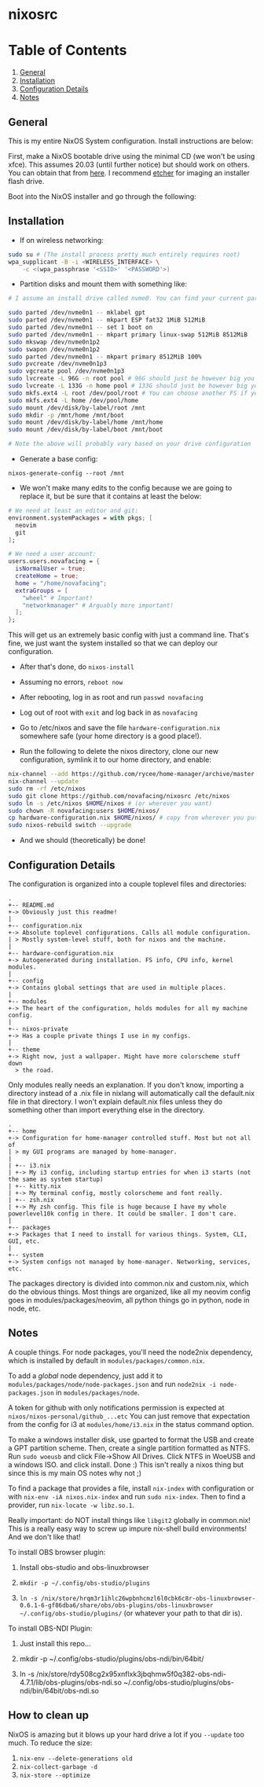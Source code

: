 # nixosrc

# Table of Contents
1. [General](#general)
2. [Installation](#installation)
3. [Configuration Details](#config)
4. [Notes](#notes)

## General <a name="general" />

This is my entire NixOS System configuration. Install instructions are below:

First, make a NixOS bootable drive using the minimal CD (we won't be using xfce). This assumes 20.03 (until further notice) but should work on others. You can obtain that from [here](https://nixos.org/download.html). I recommend [etcher](https://www.balena.io/etcher/) for imaging an installer flash drive.

Boot into the NixOS installer and go through the following:

## Installation <a name="installation" />

- If on wireless networking:
```sh
sudo su # (The install process pretty much entirely requires root)
wpa_supplicant -B -i <WIRELESS_INTERFACE> \
    -c <(wpa_passphrase '<SSID>' '<PASSWORD'>)
```

- Partition disks and mount them with something like:

```sh
# I assume an install drive called nvme0. You can find your current parts with ""sudo parted -l" and list drives with "sudo fdisk -l"

sudo parted /dev/nvme0n1 -- mklabel gpt
sudo parted /dev/nvme0n1 -- mkpart ESP fat32 1MiB 512MiB
sudo parted /dev/nvme0n1 -- set 1 boot on
sudo parted /dev/nvme0n1 -- mkpart primary linux-swap 512MiB 8512MiB
sudo mkswap /dev/nvme0n1p2
sudo swapon /dev/nvme0n1p2
sudo parted /dev/nvme0n1 -- mkpart primary 8512MiB 100%
sudo pvcreate /dev/nvme0n1p3
sudo vgcreate pool /dev/nvme0n1p3
sudo lvcreate -L 96G -n root pool # 96G should just be however big you want your root partition
sudo lvcreate -L 133G -n home pool # 133G should just be however big you want your home partition
sudo mkfs.ext4 -L root /dev/pool/root # You can choose another FS if you hate yourself...
sudo mkfs.ext4 -L home /dev/pool/home
sudo mount /dev/disk/by-label/root /mnt
sudo mkdir -p /mnt/home /mnt/boot
sudo mount /dev/disk/by-label/home /mnt/home
sudo mount /dev/disk/by-label/boot /mnt/boot

# Note the above will probably vary based on your drive configuration
```

- Generate a base config:

```
nixos-generate-config --root /mnt
```

- We won't make many edits to the config because we are going to replace it, but be sure that it contains at least the below:

```nix
# We need at least an editor and git:
environment.systemPackages = with pkgs; [
  neovim
  git
];

# We need a user account:
users.users.novafacing = {
  isNormalUser = true;
  createHome = true;
  home = "/home/novafacing";
  extraGroups = [
    "wheel" # Important!
    "networkmanager" # Arguably more important!
  ];
};
```

This will get us an extremely basic config with just a command line. That's fine, we just want the system installed so that we can deploy our configuration.

- After that's done, do `nixos-install`

- Assuming no errors, `reboot now`

- After rebooting, log in as root and run `passwd novafacing`

- Log out of root with `exit` and log back in as `novafacing`

- Go to /etc/nixos and save the file `hardware-configuration.nix` somewhere safe (your home directory is a good place!).

- Run the following to delete the nixos directory, clone our new configuration, symlink it to our home directory, and enable:

```sh
nix-channel --add https://github.com/rycee/home-manager/archive/master.tar.gz home-manager
nix-channel --update
sudo rm -rf /etc/nixos
sudo git clone https://github.com/novafacing/nixosrc /etc/nixos
sudo ln -s /etc/nixos $HOME/nixos # (or wherever you want)
sudo chown -R novafacing:users $HOME/nixos/
cp hardware-configuration.nix $HOME/nixos/ # copy from wherever you put it
sudo nixos-rebuild switch --upgrade
```

- And we should (theoretically) be done! 

## Configuration Details <a name="config" />

The configuration is organized into a couple toplevel files and directories:

```
.
+-- README.md
+-> Obviously just this readme!
|
+-- configuration.nix
+-> Absolute toplevel configurations. Calls all module configuration.
| > Mostly system-level stuff, both for nixos and the machine.
|
+-- hardware-configuration.nix
+-> Autogenerated during installation. FS info, CPU info, kernel modules.
|
+-- config
+-> Contains global settings that are used in multiple places.
|
+-- modules
+-> The heart of the configuration, holds modules for all my machine config.
|
+-- nixos-private
+-> Has a couple private things I use in my configs.
|
+-- theme
+-> Right now, just a wallpaper. Might have more colorscheme stuff down 
  > the road.
```

Only modules really needs an explanation. If you don't know, importing a directory instead of a .nix file in nixlang will automatically call the default.nix file in that directory. I won't explain default.nix files unless they do something other than import everything else in the directory.

```
.
+-- home
+-> Configuration for home-manager controlled stuff. Most but not all of
| > my GUI programs are managed by home-manager.
|
| +-- i3.nix
| +-> My i3 config, including startup entries for when i3 starts (not the same as system startup)
| +-- kitty.nix
| +-> My terminal config, mostly colorscheme and font really.
| +-- zsh.nix
| +-> My zsh config. This file is huge because I have my whole powerlevel10k config in there. It could be smaller. I don't care.
|
+-- packages
+-> Packages that I need to install for various things. System, CLI, GUI, etc.
|
+-- system
+-> System configs not managed by home-manager. Networking, services, etc.
```

The packages directory is divided into common.nix and custom.nix, which do the obvious things. Most things are organized, like all my neovim config goes in modules/packages/neovim, all python things go in python, node in node, etc.


## Notes <a name="notes" />


A couple things. For node packages, you'll need the node2nix dependency, which is installed by default in `modules/packages/common.nix`. 

To add a _global_ node dependency, just add it to `modules/packages/node/node-packages.json` and run `node2nix -i node-packages.json` in `modules/packages/node`.

A token for github with only notifications permission is expected at `nixos/nixos-personal/github_...etc` You can just remove that expectation from the config for i3 at `modules/home/i3.nix` in the status command option.

To make a windows installer disk, use gparted to format the USB and create a GPT partition scheme. Then, create a single partition formatted as NTFS. Run `sudo woeusb` and click File->Show All Drives. Click NTFS in WoeUSB and a windows ISO. and click install. Done :) This isn't really a nixos thing but since this is my main OS notes why not ;)

To find a package that provides a file, install `nix-index` with configuration or with `nix-env -iA nixos.nix-index` and run `sudo nix-index`. Then to find a provider, run `nix-locate -w libz.so.1`.

Really important: do NOT install things like `libgit2` globally in common.nix! This is a really easy way to screw up impure nix-shell build environments! And we don't like that!

To install OBS browser plugin:

1. Install obs-studio and obs-linuxbrowser

2. `mkdir -p ~/.config/obs-studio/plugins`

3. `ln -s /nix/store/hrqm3r1ihlc26wpbnhcmzl6l0cbk6c8r-obs-linuxbrowser-0.6.1-6-gf86dba6/share/obs/obs-plugins/obs-linuxbrowser ~/.config/obs-studio/plugins/` (or whatever your path to that dir is).

To install OBS-NDI Plugin:

1. Just install this repo...

2. mkdir -p ~/.config/obs-studio/plugins/obs-ndi/bin/64bit/

3. ln -s /nix/store/rdy508cg2x95xnflxk3jbqhmw5f0q382-obs-ndi-4.7.1/lib/obs-plugins/obs-ndi.so ~/.config/obs-studio/plugins/obs-ndi/bin/64bit/obs-ndi.so

## How to clean up

NixOS is amazing but it blows up your hard drive a lot if you `--update` too much. To reduce the size:

1. `nix-env --delete-generations old`
2. `nix-collect-garbage -d`
2. `nix-store --optimize`
